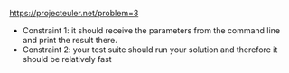 https://projecteuler.net/problem=3

* Constraint 1: it should receive the parameters from the command line and print the result there.
* Constraint 2: your test suite should run your solution and therefore it should be relatively fast